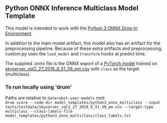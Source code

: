## Python ONNX Inference Multiclass Model Template


This model is intended to work with the [Python 3 ONNX Drop-In Environment](../../public_dropin_environments/python3_onnx/).

In addition to the main model artifact, this model also has an artifact for the preprocessing pipeline. Because of these extra artifacts and preprocessing, custom.py uses the `load_model` and `transform` hooks at predict time.

The supplied .onnx file is the ONNX export of a [PyTorch model](../python3_pytorch_multiclass) trained on [skyserver_sql2_27_2018_6_51_39_pm.csv](../../tests/testdata/skyserver_sql2_27_2018_6_51_39_pm.csv)
with `class` as the target (multiclass).


### To run locally using 'drum'
Paths are relative to `datarobot-user-models` root:  
`drum score --code-dir model_templates/python3_onnx_multiclass --input tests/testdata/skyserver_sql2_27_2018_6_51_39_pm.csv --target-type multiclass --class-labels-file model_templates/python3_onnx_multiclass/class_labels.txt`